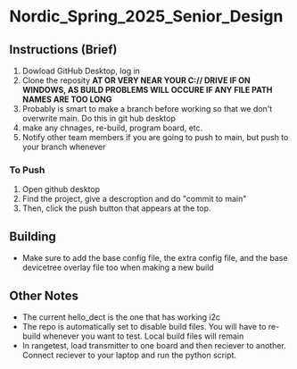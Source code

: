 # Nordic_Spring_2025_Senior_Design

## Instructions (Brief)

1. Dowload GitHub Desktop, log in
2. Clone the reposity **AT OR VERY NEAR YOUR C:// DRIVE IF ON WINDOWS, AS BUILD PROBLEMS WILL OCCURE IF ANY FILE PATH NAMES ARE TOO LONG**
3. Probably is smart to make a branch before working so that we don't overwrite main. Do this in git hub desktop
4. make any chnages, re-build, program board, etc.
5. Notify other team members if you are going to push to main, but push to your branch whenever

### To Push
1. Open github desktop
2. Find the project, give a descroption and do "commit to main"
3. Then, click the push button that appears at the top. 

## Building
* Make sure to add the base config file, the extra config file, and the base devicetree overlay file too when making a new build

## Other Notes

* The current hello_dect is the one that has working i2c
* The repo is automatically set to disable build files. You will have to re-build whenever you want to test. Local build files will remain
* In rangetest, load transmitter to one board and then reciever to another. Connect reciever to your laptop and run the python script.

